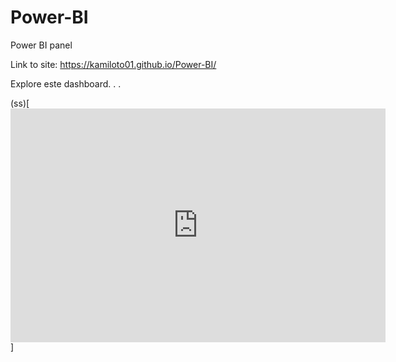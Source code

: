 # Power-BI
Power BI panel

Link to site: https://kamiloto01.github.io/Power-BI/

Explore este dashboard. . .

(ss)[<iframe width="600" height="373.5" src="https://app.powerbi.com/view?r=eyJrIjoiZmJjOWM1MTItZTE1Yi00OGMzLTljZjMtNjM1ZWE0MTdmNDJkIiwidCI6ImFjYTUxNjMxLTAwZmUtNDkwZC05MWFiLTE2M2VmODcyNjBlZSIsImMiOjR9" frameborder="0" allowFullScreen="true"></iframe>]
